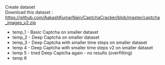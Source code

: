 Create dataset <br>
Download this dataset :
https://github.com/AakashKumarNain/CaptchaCracker/blob/master/captcha_images_v2.zip
- temp_1 - Basic Captcha on smaller dataset
- temp_2 - Deep Captcha on smaller dataset
- temp_3 - Deep Captcha with smaller time steps on smaller dataset
- temp 4 - Deep Captcha with smaller time steps v2 on smaller dataset
- temp 5 - tried Deep Captcha again - no results (overfitting)
- temp 6